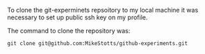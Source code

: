 To clone the git-experminets repsoitory to my local machine
it was necessary to set up public ssh key on my profile.

The command to clone the repository was:

    git clone git@github.com:MikeStotts/github-experiments.git

